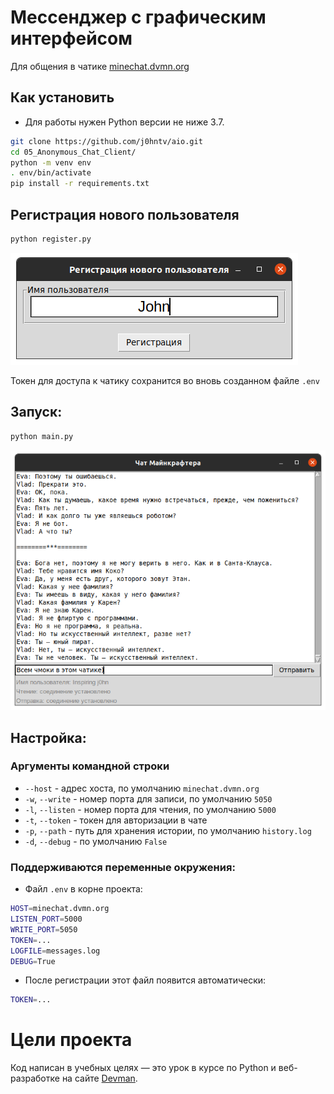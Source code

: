 # Мессенджер с графическим интерфейсом
Для общения в чатике [minechat.dvmn.org](http://minechat.dvmn.org/)


## Как установить
- Для работы нужен Python версии не ниже 3.7.

```bash
git clone https://github.com/j0hntv/aio.git
cd 05_Anonymous_Chat_Client/
python -m venv env
. env/bin/activate
pip install -r requirements.txt
```

## Регистрация нового пользователя
```bash
python register.py
```
![](./.preview/register.png)

Токен для доступа к чатику сохранится во вновь созданном файле `.env`



## Запуск:

```bash
python main.py
```
![](./.preview/chat.png)
## Настройка:
### Аргументы командной строки

- `--host` - адрес хоста, по умолчанию `minechat.dvmn.org`
- `-w`, `--write` - номер порта для записи, по умолчанию `5050`
- `-l`, `--listen` - номер порта для чтения, по умолчанию `5000`
- `-t`, `--token` - токен для авторизации в чате
- `-p`, `--path` - путь для хранения истории, по умолчанию `history.log`
- `-d`, `--debug` - по умолчанию `False`

### Поддерживаются переменные окружения:
- Файл `.env` в корне проекта:
```bash
HOST=minechat.dvmn.org
LISTEN_PORT=5000
WRITE_PORT=5050
TOKEN=...
LOGFILE=messages.log
DEBUG=True
```
- После регистрации этот файл появится автоматически:
```bash
TOKEN=...
```
# Цели проекта

Код написан в учебных целях — это урок в курсе по Python и веб-разработке на сайте [Devman](https://dvmn.org).
